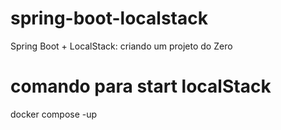 # spring-boot-localstack
Spring Boot + LocalStack: criando um projeto do Zero

# comando para start localStack
docker compose -up